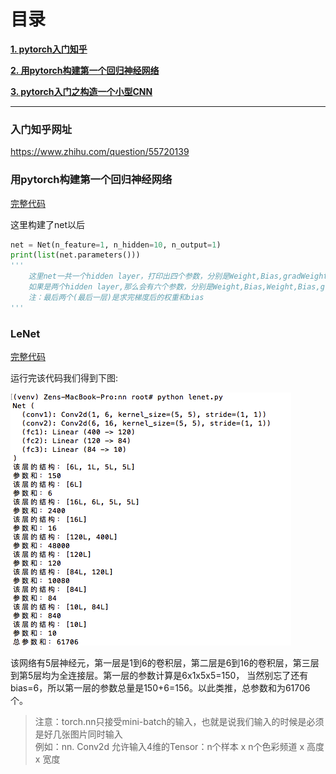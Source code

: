 # 目录

[**1. pytorch入门知乎**](#入门知乎网址)

[**2. 用pytorch构建第一个回归神经网络**](#用pytorch构建第一个回归神经网络)

[**3. pytorch入门之构造一个小型CNN**](#lenet)


---

### 入门知乎网址

https://www.zhihu.com/question/55720139

### 用pytorch构建第一个回归神经网络

[完整代码](simple_regression.py)

这里构建了net以后
```python
net = Net(n_feature=1, n_hidden=10, n_output=1)
print(list(net.parameters()))
'''
    这里net一共一个hidden layer，打印出四个参数，分别是Weight,Bias,gradWeight,GradBias
    如果是两个hidden layer,那么会有六个参数，分别是Weight,Bias,Weight,Bias,gradWeight,GradBias
    注：最后两个(最后一层)是求完梯度后的权重和bias
'''
```

### LeNet

[完整代码](lenet.py)

运行完该代码我们得到下图:

![pic1](pic1.png)

该网络有5层神经元，第一层是1到6的卷积层，第二层是6到16的卷积层，第三层到第5层均为全连接层。第一层的参数计算是6x1x5x5=150，
当然别忘了还有bias=6，所以第一层的参数总量是150+6=156。以此类推，总参数和为61706个。

> 注意：torch.nn只接受mini-batch的输入，也就是说我们输入的时候是必须是好几张图片同时输入<br>
> 例如：nn. Conv2d 允许输入4维的Tensor：n个样本 x n个色彩频道 x 高度 x 宽度<br>
